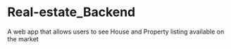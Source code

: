 # Real-estate_Backend
A web app that allows users to see House and Property listing available on the market
